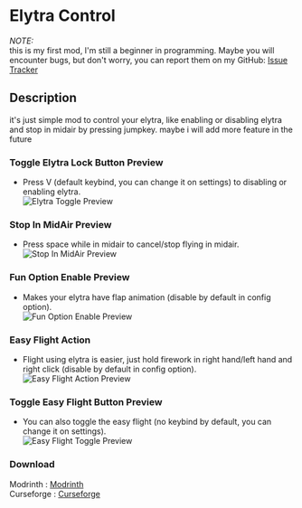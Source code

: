 # Elytra Control
_NOTE:_<br>
this is my first mod, I'm still a beginner in programming. Maybe you will encounter bugs, but don't worry, you can report them on my GitHub: [Issue Tracker](https://github.com/Smootheez/Elytra-Control/issues)<br>
## Description
it's just simple mod to control your elytra, like enabling or disabling elytra and stop in midair by pressing jumpkey. maybe i will add more feature in the future
### Toggle Elytra Lock Button Preview
- Press V (default keybind, you can change it on settings) to disabling or enabling elytra.<br>
![Elytra Toggle Preview](https://i.imgur.com/4bQNM8H.gif)
### Stop In MidAir Preview
- Press space while in midair to cancel/stop flying in midair.<br>
![Stop In MidAir Preview](https://i.imgur.com/23QXDQA.gif)
### Fun Option Enable Preview
- Makes your elytra have flap animation (disable by default in config option).<br>
![Fun Option Enable Preview](https://i.imgur.com/3aEm2Bb.gif)
### Easy Flight Action
- Flight using elytra is easier, just hold firework in right hand/left hand and right click (disable by default in config option).<br>
![Easy Flight Action Preview](https://i.imgur.com/JJYGBOP.gif)
### Toggle Easy Flight Button Preview
- You can also toggle the easy flight (no keybind by default, you can change it on settings).<br>
![Easy Flight Toggle Preview](https://i.imgur.com/XRl09VM.gif)
### Download
Modrinth : [Modrinth](https://modrinth.com/mod/elytra-control)<br>
Curseforge : [Curseforge](https://www.curseforge.com/minecraft/mc-mods/elytra-control)
